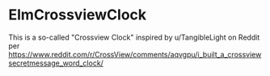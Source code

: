 # ElmCrossviewClock
This is a so-called "Crossview Clock" inspired by u/TangibleLight on Reddit per https://www.reddit.com/r/CrossView/comments/aqvgpu/i_built_a_crossviewsecretmessage_word_clock/
